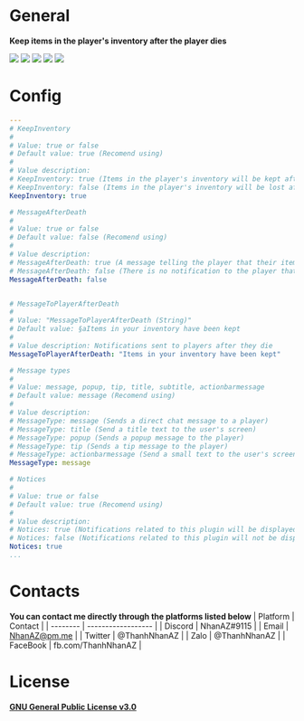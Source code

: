# General
**Keep items in the player's inventory after the player dies**

[![](https://poggit.pmmp.io/ci.shield/nhanaz-pm-pl/KeepItems/KeepItems)](https://poggit.pmmp.io/ci/nhanaz-pm-pl/KeepItems/KeepItems)
[![](https://poggit.pmmp.io/shield.state/KeepItems)](https://poggit.pmmp.io/p/KeepItems)
[![](https://poggit.pmmp.io/shield.api/KeepItems)](https://poggit.pmmp.io/p/KeepItems)
[![](https://poggit.pmmp.io/shield.dl.total/KeepItems)](https://poggit.pmmp.io/p/KeepItems)
[![](https://poggit.pmmp.io/shield.dl/KeepItems)](https://poggit.pmmp.io/p/KeepItems)

# Config
```yaml
---
# KeepInventory
#
# Value: true or false
# Default value: true (Recomend using)
#
# Value description:
# KeepInventory: true (Items in the player's inventory will be kept after the they die)
# KeepInventory: false (Items in the player's inventory will be lost after the they die)
KeepInventory: true

# MessageAfterDeath
#
# Value: true or false
# Default value: false (Recomend using)
#
# Value description:
# MessageAfterDeath: true (A message telling the player that their items are kept after they die)
# MessageAfterDeath: false (There is no notification to the player that their items are kept after they die)
MessageAfterDeath: false


# MessageToPlayerAfterDeath
#
# Value: "MessageToPlayerAfterDeath (String)"
# Default value: §aItems in your inventory have been kept
#
# Value description: Notifications sent to players after they die
MessageToPlayerAfterDeath: "Items in your inventory have been kept"

# Message types
#
# Value: message, popup, tip, title, subtitle, actionbarmessage
# Default value: message (Recomend using)
#
# Value description:
# MessageType: message (Sends a direct chat message to a player)
# MessageType: title (Send a title text to the user's screen)
# MessageType: popup (Sends a popup message to the player)
# MessageType: tip (Sends a tip message to the player)
# MessageType: actionbarmessage (Send a small text to the user's screen.)
MessageType: message

# Notices
#
# Value: true or false
# Default value: true (Recomend using)
#
# Value description:
# Notices: true (Notifications related to this plugin will be displayed on the console)
# Notices: false (Notifications related to this plugin will not be displayed on the console)
Notices: true
...

```

# Contacts
**You can contact me directly through the platforms listed below**
| Platform | Contact            |
| -------- | ------------------ |
| Discord  | NhanAZ#9115        |
| Email    | NhanAZ@pm.me       |
| Twitter  | @ThanhNhanAZ       |
| Zalo     | @ThanhNhanAZ       |
| FaceBook | fb.com/ThanhNhanAZ |


# License
[**GNU General Public License v3.0**](https://www.gnu.org/licenses/gpl-3.0.html)
